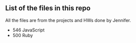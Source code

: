 ## List of the files in this repo

All the files are from the projects and HWs done by Jennifer.

* 546 JavaScript
* 500 Ruby
